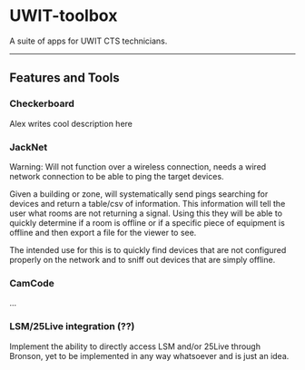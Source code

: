 # UWIT-toolbox
A suite of apps for UWIT CTS technicians.

---
## Features and Tools

### Checkerboard

Alex writes cool description here

### JackNet

Warning: Will not function over a wireless connection, needs a wired network connection to be able to ping the target devices.

Given a building or zone, will systematically send pings searching for devices and return a table/csv of information. This information will tell the user what rooms are not returning a signal. Using this they will be able to quickly determine if a room is offline or if a specific piece of equipment is offline and then export a file for the viewer to see.

The intended use for this is to quickly find devices that are not configured properly on the network and to sniff out devices that are simply offline.

### CamCode

...

### LSM/25Live integration (??)

Implement the ability to directly access LSM and/or 25Live through Bronson, yet to be implemented in any way whatsoever and is just an idea.
